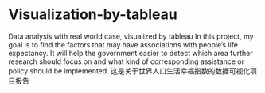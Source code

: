 # Visualization-by-tableau
Data analysis with real world case, visualized by tableau
In this project, my goal is to find the factors that may have associations with people’s life expectancy. It will help the government easier to detect which area further research should
focus on and what kind of corresponding assistance or policy should be implemented.
这是关于世界人口生活幸福指数的数据可视化项目报告
